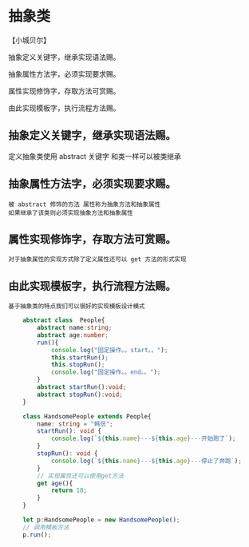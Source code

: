 #  抽象类

【小城贝尔】

抽象定义关键字，继承实现语法赐。

抽象属性方法字，必须实现要求赐。

属性实现修饰字，存取方法可赏赐。

由此实现模板字，执行流程方法赐。


## 抽象定义关键字，继承实现语法赐。
   定义抽象类使用 abstract 关键字 
   和类一样可以被类继承
## 抽象属性方法字，必须实现要求赐。
    被 abstract 修饰的方法 属性称为抽象方法和抽象属性
    如果继承了该类则必须实现抽象方法和抽象属性
## 属性实现修饰字，存取方法可赏赐。
    对于抽象属性的实现方式除了定义属性还可以 get 方法的形式实现
## 由此实现模板字，执行流程方法赐。
    基于抽象类的特点我们可以很好的实现模板设计模式
```ts
    abstract class  People{
        abstract name:string;
        abstract age:number;
        run(){
            console.log("固定操作。。start。。");
            this.startRun();
            this.stopRun();
            console.log("固定操作。。end。。");
        }
        abstract startRun():void;
        abstract stopRun():void;
    }

    class HandsomePeople extends People{
        name: string = "韩信";
        startRun(): void {
            console.log(`${this.name}---${this.age}---开始跑了`);
        }
        stopRun(): void {
            console.log(`${this.name}---${this.age}---停止了奔跑`);
        }
        // 实现属性还可以使用get方法
        get age(){
            return 18;
        }    
    }

    let p:HandsomePeople = new HandsomePeople();
    // 调用模板方法
    p.run();
```